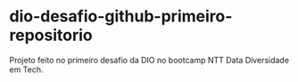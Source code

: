 # dio-desafio-github-primeiro-repositorio
Projeto feito no primeiro desafio da DIO no bootcamp NTT Data Diversidade em Tech.
